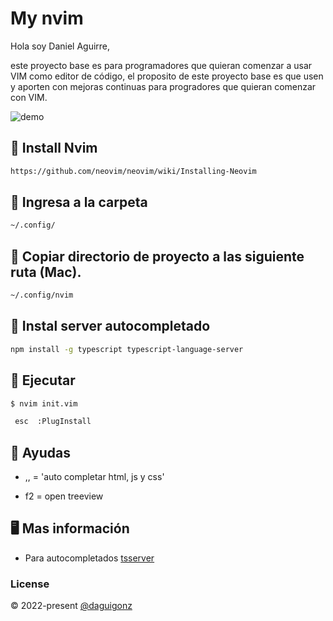 # My nvim 

Hola soy Daniel Aguirre,

este proyecto base es para programadores que quieran comenzar a usar VIM como editor de código, el proposito de este proyecto base es que usen y aporten con mejoras continuas para progradores que quieran comenzar con VIM.



![demo](https://img.mailinblue.com/2142384/images/rnb/original/6253554bea76ef22153f3d9d.png?t=1649628512739)

## 📌 Install Nvim

```bash
https://github.com/neovim/neovim/wiki/Installing-Neovim
```

## 📌 Ingresa a la carpeta 

```bash
~/.config/
```
## 📌 Copiar directorio de proyecto a las siguiente ruta (Mac).

```bash
~/.config/nvim
```

## 📌 Instal server autocompletado 

```bash
npm install -g typescript typescript-language-server
```

## 📌 Ejecutar 

```bash
$ nvim init.vim
```

```bash
 esc  :PlugInstall
```

## 📌 Ayudas 
 
- ,, = 'auto completar html, js y css'
 
- f2 = open treeview
 

## 🖥️  Mas información 
*  Para autocompletados  [tsserver](https://github.com/neovim/nvim-lspconfig/blob/master/doc/server_configurations.md#tsserver)


### License

© 2022-present [@daguigonz](https://aguirredaniels.com)

